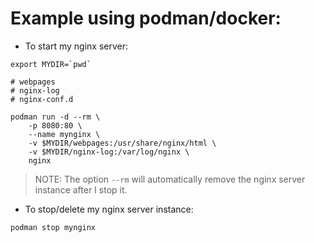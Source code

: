 # Example using podman/docker:

- To start my nginx server:
```
export MYDIR=`pwd`

# webpages
# nginx-log
# nginx-conf.d

podman run -d --rm \
    -p 8080:80 \
    --name mynginx \
    -v $MYDIR/webpages:/usr/share/nginx/html \
    -v $MYDIR/nginx-log:/var/log/nginx \
    nginx
```

> NOTE:
> The option `--rm` will automatically remove the nginx server instance after I stop it.

- To stop/delete my nginx server instance:

```
podman stop mynginx
```

